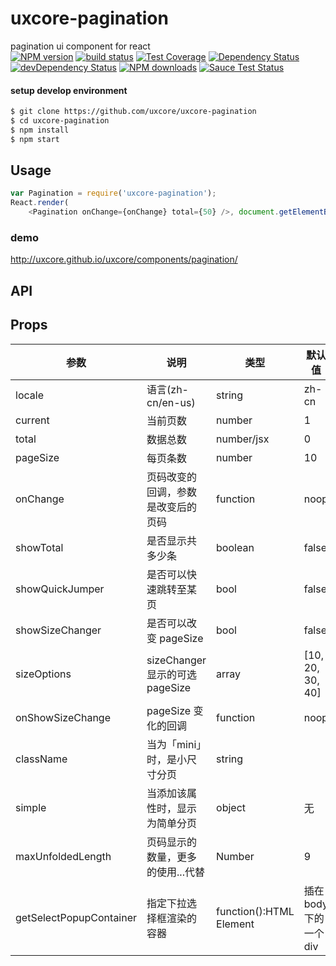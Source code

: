 # uxcore-pagination

pagination ui component for react  
[![NPM version][npm-image]][npm-url]
[![build status][travis-image]][travis-url]
[![Test Coverage][coveralls-image]][coveralls-url]
[![Dependency Status][dep-image]][dep-url]
[![devDependency Status][devdep-image]][devdep-url] 
[![NPM downloads][downloads-image]][npm-url]
[![Sauce Test Status][sauce-image]][sauce-url]

[npm-image]: http://img.shields.io/npm/v/uxcore-pagination.svg?style=flat-square
[npm-url]: http://npmjs.org/package/uxcore-pagination
[travis-image]: https://img.shields.io/travis/uxcore/uxcore-pagination.svg?style=flat-square
[travis-url]: https://travis-ci.org/uxcore/uxcore-pagination
[coveralls-image]: https://img.shields.io/coveralls/uxcore/uxcore-pagination.svg?style=flat-square
[coveralls-url]: https://coveralls.io/r/uxcore/uxcore-pagination?branch=master
[dep-image]: http://img.shields.io/david/uxcore/uxcore-pagination.svg?style=flat-square
[dep-url]: https://david-dm.org/uxcore/uxcore-pagination
[devdep-image]: http://img.shields.io/david/dev/uxcore/uxcore-pagination.svg?style=flat-square
[devdep-url]: https://david-dm.org/uxcore/uxcore-pagination#info=devDependencies
[downloads-image]: https://img.shields.io/npm/dm/uxcore-pagination.svg
[sauce-image]: https://saucelabs.com/browser-matrix/uxcore-pagination.svg
[sauce-url]: https://saucelabs.com/u/uxcore-pagination

#### setup develop environment

```sh
$ git clone https://github.com/uxcore/uxcore-pagination
$ cd uxcore-pagination
$ npm install
$ npm start
```

## Usage

```js
var Pagination = require('uxcore-pagination');
React.render(
	<Pagination onChange={onChange} total={50} />, document.getElementById('target'));
```

### demo
http://uxcore.github.io/uxcore/components/pagination/

## API

## Props

|参数|说明|类型|默认值|
|---|----|---|------|
|locale|语言(zh-cn/en-us)|string|zh-cn|
|current|当前页数|number|1|
|total|数据总数|number/jsx|0|
|pageSize|每页条数|number|10|
|onChange|页码改变的回调，参数是改变后的页码|function|noop|
|showTotal|是否显示共多少条|boolean|false|
|showQuickJumper|是否可以快速跳转至某页|bool|false|
|showSizeChanger|是否可以改变 pageSize|bool|false|
|sizeOptions|sizeChanger 显示的可选 pageSize|array|[10, 20, 30, 40]|
|onShowSizeChange|pageSize 变化的回调|function|noop|
|className|当为「mini」时，是小尺寸分页|string||
|simple|当添加该属性时，显示为简单分页|object|无|
|maxUnfoldedLength|页码显示的数量，更多的使用...代替|Number|9|
|getSelectPopupContainer|指定下拉选择框渲染的容器|function():HTML Element|插在 body 下的一个 div|
